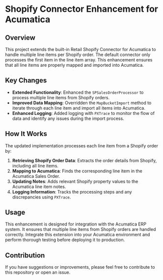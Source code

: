 # Shopify Connector Enhancement for Acumatica

## Overview

This project extends the built-in Retail Shopify Connector for Acumatica to handle multiple line items per Shopify order. The default connector only processes the first item in the line item array. This enhancement ensures that all line items are properly mapped and imported into Acumatica.

## Key Changes

- **Extended Functionality**: Enhanced the `SPSalesOrderProcessor` to process multiple line items from Shopify orders.
- **Improved Data Mapping**: Overridden the `MapBucketImport` method to iterate through each line item and import all items into Acumatica.
- **Enhanced Logging**: Added logging with `PXTrace` to monitor the flow of data and identify any issues during the import process.

## How It Works

The updated implementation processes each line item from a Shopify order by:
1. **Retrieving Shopify Order Data**: Extracts the order details from Shopify, including all line items.
2. **Mapping to Acumatica**: Finds the corresponding line item in the Acumatica Sales Order.
3. **Updating Notes**: Adds relevant Shopify property values to the Acumatica line item notes.
4. **Logging Information**: Tracks the processing steps and any discrepancies using `PXTrace`.

## Usage

This enhancement is designed for integration with the Acumatica ERP system. It ensures that multiple line items from Shopify orders are handled correctly. Integrate this extension into your Acumatica environment and perform thorough testing before deploying it to production.

## Contribution

If you have suggestions or improvements, please feel free to contribute to this repository or open an issue.


